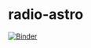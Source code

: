 # radio-astro
[![Binder](https://mybinder.org/badge_logo.svg)](https://mybinder.org/v2/gh/PhilippeSalome/radio-astro/master)

